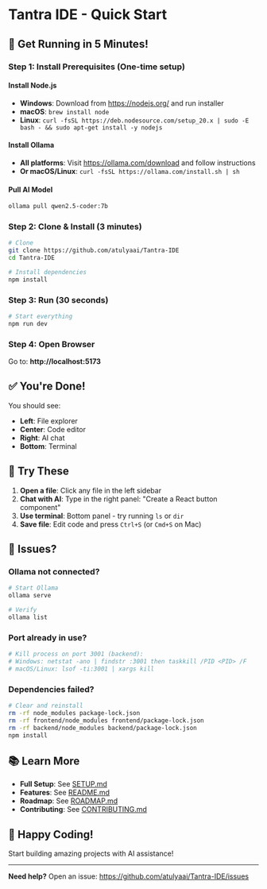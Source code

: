# Tantra IDE - Quick Start

## 🚀 Get Running in 5 Minutes!

### Step 1: Install Prerequisites (One-time setup)

#### Install Node.js
- **Windows**: Download from https://nodejs.org/ and run installer
- **macOS**: `brew install node`
- **Linux**: `curl -fsSL https://deb.nodesource.com/setup_20.x | sudo -E bash - && sudo apt-get install -y nodejs`

#### Install Ollama
- **All platforms**: Visit https://ollama.com/download and follow instructions
- **Or macOS/Linux**: `curl -fsSL https://ollama.com/install.sh | sh`

#### Pull AI Model
```bash
ollama pull qwen2.5-coder:7b
```

### Step 2: Clone & Install (3 minutes)

```bash
# Clone
git clone https://github.com/atulyaai/Tantra-IDE
cd Tantra-IDE

# Install dependencies
npm install
```

### Step 3: Run (30 seconds)

```bash
# Start everything
npm run dev
```

### Step 4: Open Browser

Go to: **http://localhost:5173**

## ✅ You're Done!

You should see:
- **Left**: File explorer
- **Center**: Code editor
- **Right**: AI chat
- **Bottom**: Terminal

## 🎯 Try These

1. **Open a file**: Click any file in the left sidebar
2. **Chat with AI**: Type in the right panel: "Create a React button component"
3. **Use terminal**: Bottom panel - try running `ls` or `dir`
4. **Save file**: Edit code and press `Ctrl+S` (or `Cmd+S` on Mac)

## 🐛 Issues?

### Ollama not connected?
```bash
# Start Ollama
ollama serve

# Verify
ollama list
```

### Port already in use?
```bash
# Kill process on port 3001 (backend):
# Windows: netstat -ano | findstr :3001 then taskkill /PID <PID> /F
# macOS/Linux: lsof -ti:3001 | xargs kill
```

### Dependencies failed?
```bash
# Clear and reinstall
rm -rf node_modules package-lock.json
rm -rf frontend/node_modules frontend/package-lock.json
rm -rf backend/node_modules backend/package-lock.json
npm install
```

## 📚 Learn More

- **Full Setup**: See [SETUP.md](./SETUP.md)
- **Features**: See [README.md](./README.md)
- **Roadmap**: See [ROADMAP.md](./ROADMAP.md)
- **Contributing**: See [CONTRIBUTING.md](./CONTRIBUTING.md)

## 🎉 Happy Coding!

Start building amazing projects with AI assistance!

---

**Need help?** Open an issue: https://github.com/atulyaai/Tantra-IDE/issues

